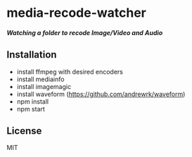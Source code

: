media-recode-watcher
=================
##### Watching a folder to recode Image/Video and Audio

Installation
-----
* install ffmpeg with desired encoders
* install mediainfo
* install imagemagic
* install waveform (https://github.com/andrewrk/waveform)
* npm install
* npm start

License
-----
MIT